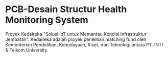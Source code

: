 # PCB-Desain Structur Health Monitoring System
Proyek Kedaireka "Solusi IoT untuk Memantau Kondisi Infrastruktur Jembatan". Kedaireka adalah proyek penelitian matching fund oleh Kementerian Pendidikan, Kebudayaan, Riset, dan Teknologi antara PT. INTI & Telkom University.
